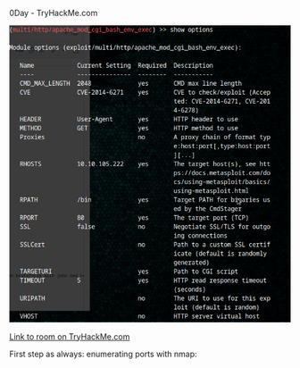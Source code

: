 0Day - TryHackMe.com

![](0day11.png)

[Link to room on TryHackMe.com](https://tryhackme.com/room/0day)



First step as always: enumerating ports with nmap:
